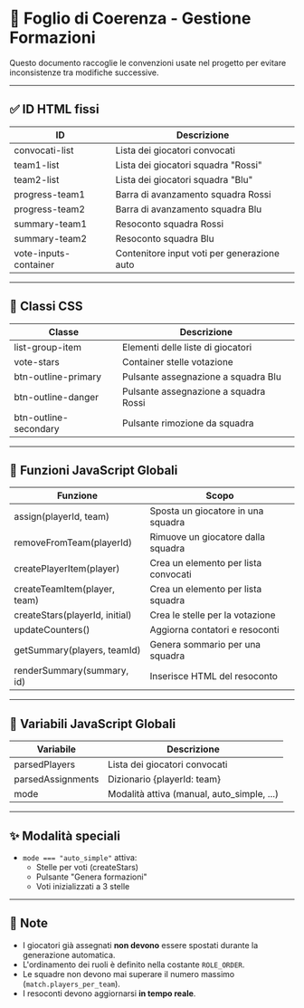 
# 🧩 Foglio di Coerenza - Gestione Formazioni

Questo documento raccoglie le convenzioni usate nel progetto per evitare inconsistenze tra modifiche successive.

---

## ✅ ID HTML fissi

| ID                   | Descrizione                                 |
|----------------------|---------------------------------------------|
| convocati-list       | Lista dei giocatori convocati               |
| team1-list           | Lista dei giocatori squadra "Rossi"         |
| team2-list           | Lista dei giocatori squadra "Blu"           |
| progress-team1       | Barra di avanzamento squadra Rossi          |
| progress-team2       | Barra di avanzamento squadra Blu            |
| summary-team1        | Resoconto squadra Rossi                     |
| summary-team2        | Resoconto squadra Blu                       |
| vote-inputs-container| Contenitore input voti per generazione auto |

---

## 🎯 Classi CSS

| Classe               | Descrizione                                 |
|----------------------|---------------------------------------------|
| list-group-item      | Elementi delle liste di giocatori           |
| vote-stars           | Container stelle votazione                  |
| btn-outline-primary  | Pulsante assegnazione a squadra Blu         |
| btn-outline-danger   | Pulsante assegnazione a squadra Rossi       |
| btn-outline-secondary| Pulsante rimozione da squadra               |

---

## 🔧 Funzioni JavaScript Globali

| Funzione                       | Scopo                                 |
|--------------------------------|---------------------------------------|
| assign(playerId, team)         | Sposta un giocatore in una squadra    |
| removeFromTeam(playerId)       | Rimuove un giocatore dalla squadra    |
| createPlayerItem(player)       | Crea un elemento per lista convocati  |
| createTeamItem(player, team)   | Crea un elemento per lista squadra    |
| createStars(playerId, initial) | Crea le stelle per la votazione       |
| updateCounters()               | Aggiorna contatori e resoconti        |
| getSummary(players, teamId)    | Genera sommario per una squadra       |
| renderSummary(summary, id)     | Inserisce HTML del resoconto          |

---

## 🧠 Variabili JavaScript Globali

| Variabile            | Descrizione                                 |
|----------------------|---------------------------------------------|
| parsedPlayers        | Lista dei giocatori convocati               |
| parsedAssignments    | Dizionario {playerId: team}                 |
| mode                 | Modalità attiva (manual, auto_simple, ...)  |

---

## ✨ Modalità speciali

- `mode === "auto_simple"` attiva:
  - Stelle per voti (createStars)
  - Pulsante "Genera formazioni"
  - Voti inizializzati a 3 stelle

---

## 📌 Note

- I giocatori già assegnati **non devono** essere spostati durante la generazione automatica.
- L'ordinamento dei ruoli è definito nella costante `ROLE_ORDER`.
- Le squadre non devono mai superare il numero massimo (`match.players_per_team`).
- I resoconti devono aggiornarsi **in tempo reale**.

